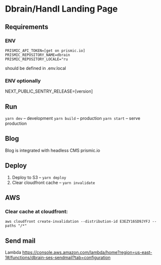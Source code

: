 # Dbrain/Handl Landing Page

## Requirements

### ENV

```
PRISMIC_API_TOKEN=[get on prismic.io]
PRISMIC_REPOSITORY_NAME=dbrain
PRISMIC_REPOSITORY_LOCALE="ru
```

should be defined in .env.local

### ENV optionally

NEXT_PUBLIC_SENTRY_RELEASE=[version]

## Run

`yarn dev` – development
`yarn build` – production
`yarn start` – serve production

## Blog

Blog is integrated with headless CMS prismic.io

## Deploy

1. Deploy to S3 – `yarn deploy`
2. Clear cloudfront cache – `yarn invalidate`

## AWS

### Clear cache at cloudfront:

`aws cloudfront create-invalidation --distribution-id E3EZY16SD9JYFJ --paths "/*"`

## Send mail

Lambda https://console.aws.amazon.com/lambda/home?region=us-east-1#/functions/dbrain-ses-sendmail?tab=configuration
